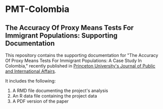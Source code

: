 # PMT-Colombia
## The Accuracy Of Proxy Means Tests For Immigrant Populations: Supporting Documentation

This repository contains the supporting documentation for "The Accuracy Of Proxy Means Tests For Immigrant Populations: A Case Study In Colombia," recently published in [Princeton University's Journal of Public and International Affairs](https://jpia.princeton.edu/news/accuracy-proxy-means-tests-immigrant-populations-case-study-colombia). 

It includes the following:
1. A RMD file documenting the project's analysis 
2. An R data file containing the project data
3. A PDF version of the paper
